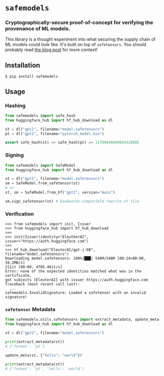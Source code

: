 # `safemodels`
### Cryptographically-secure proof-of-concept for verifying the provenance of ML models.

This library is a thought experiment into what securing the supply chain of ML models could look like. It's built on top of `safetensors`. You should probably read [the blog post](https://musings.yasyf.com/on-llm-supply-chain-attacks/) for more context!

## Installation

```shell
$ pip install safemodels
```

## Usage

### Hashing

```python
from safemodels import safe_hash
from huggingface_hub import hf_hub_download as dl

st = dl("gpt2", filename="model.safetensors")
pt = dl("gpt2", filename="pytorch_model.bin")

assert safe_hash(st) == safe_hash(pt) == 11799646609665420805
```

### Signing

```python
from safemodels import SafeModel
from huggingface_hub import hf_hub_download as dl

st = dl("gpt2", filename="model.safetensors")
sm = SafeModel.from_safetensor(st)
# or
st, sm = SafeModel.from_hf("gpt2", version="main")

sm.sign_safetensor(st) # backwards-compatible rewrite of file
```

### Verification

```pycon
>>> from safemodels import init, Issuer
>>> from huggingface_hub import hf_hub_download
>>>
>>> init(Issuer(identity="EleutherAI", issuer="https://auth.huggingface.com")
>>>
>>> hf_hub_download("EleuterAI/gpt-j-6B", filename="model.safetensors")
Downloading model.safetensors: 100%|███| 548M/548M [00:14<00:00, 39.2MB/s]
211it [00:00, 4785.46it/s]
Error: none of the expected identities matched what was in the certificate,
got subjects [EleuterAI] with issuer https://auth.huggingface.com
Traceback (most recent call last):
  ...
safemodels.InvalidSignature: Loaded a safetensor with an invalid signature!
```

### `safetensor` Metadata

```python
from safemodels.utils.safetensors import extract_metadata, update_meta
from huggingface_hub import hf_hub_download as dl

st = dl("gpt2", filename="model.safetensors")

print(extract_metadata(st))
# {'format': 'pt'}

update_meta(st, {"hello": "world"})

print(extract_metadata(st))
# {'format': 'pt', 'hello': 'world'}
```
